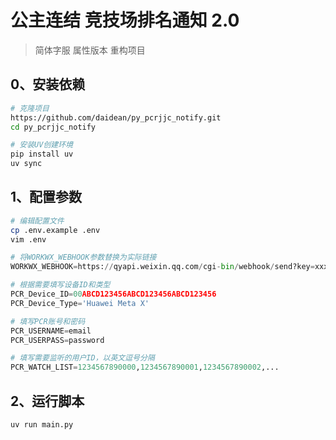 # 公主连结 竞技场排名通知 2.0

> 简体字服 属性版本 重构项目

## 0、安装依赖
```bash
# 克隆项目
https://github.com/daidean/py_pcrjjc_notify.git
cd py_pcrjjc_notify

# 安装UV创建环境
pip install uv
uv sync
```

## 1、配置参数
```bash
# 编辑配置文件
cp .env.example .env
vim .env
```

```python
# 将WORKWX_WEBHOOK参数替换为实际链接
WORKWX_WEBHOOK=https://qyapi.weixin.qq.com/cgi-bin/webhook/send?key=xxxxxxxx-xxxx-xxxx-xxxx-xxxxxxxxxxxx

# 根据需要填写设备ID和类型
PCR_Device_ID=00ABCD123456ABCD123456ABCD123456
PCR_Device_Type='Huawei Meta X'

# 填写PCR账号和密码
PCR_USERNAME=email
PCR_USERPASS=password

# 填写需要监听的用户ID，以英文逗号分隔
PCR_WATCH_LIST=1234567890000,1234567890001,1234567890002,...
```

## 2、运行脚本

```bash
uv run main.py
```
